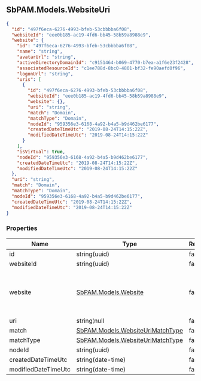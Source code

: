 
<h2 id="tocS_SbPAM.Models.WebsiteUri">SbPAM.Models.WebsiteUri</h2>

<a id="schemasbpam.models.websiteuri"></a>
<a id="schema_SbPAM.Models.WebsiteUri"></a>
<a id="tocSsbpam.models.websiteuri"></a>
<a id="tocssbpam.models.websiteuri"></a>

```json
{
  "id": "497f6eca-6276-4993-bfeb-53cbbbba6f08",
  "websiteId": "eee0b185-ac19-4fd6-bb45-58b59a8988e9",
  "website": {
    "id": "497f6eca-6276-4993-bfeb-53cbbbba6f08",
    "name": "string",
    "avatarUrl": "string",
    "activeDirectoryDomainId": "c9151464-b069-4770-b7ea-a1f6e23f2428",
    "associatedResourceId": "c1ee788d-8bc0-4801-bf32-fe90aefd0f96",
    "logonUrl": "string",
    "uris": [
      {
        "id": "497f6eca-6276-4993-bfeb-53cbbbba6f08",
        "websiteId": "eee0b185-ac19-4fd6-bb45-58b59a8988e9",
        "website": {},
        "uri": "string",
        "match": "Domain",
        "matchType": "Domain",
        "nodeId": "959356e3-6168-4a92-b4a5-b9d462be6177",
        "createdDateTimeUtc": "2019-08-24T14:15:22Z",
        "modifiedDateTimeUtc": "2019-08-24T14:15:22Z"
      }
    ],
    "isVirtual": true,
    "nodeId": "959356e3-6168-4a92-b4a5-b9d462be6177",
    "createdDateTimeUtc": "2019-08-24T14:15:22Z",
    "modifiedDateTimeUtc": "2019-08-24T14:15:22Z"
  },
  "uri": "string",
  "match": "Domain",
  "matchType": "Domain",
  "nodeId": "959356e3-6168-4a92-b4a5-b9d462be6177",
  "createdDateTimeUtc": "2019-08-24T14:15:22Z",
  "modifiedDateTimeUtc": "2019-08-24T14:15:22Z"
}

```

### Properties

|Name|Type|Required|Restrictions|Description|
|---|---|---|---|---|
|id|string(uuid)|false|none|none|
|websiteId|string(uuid)|false|none|none|
|website|[SbPAM.Models.Website](../Models/sbpam.models.website.md)|false|none|This is the detail record for web-type manged resources|
|uri|string¦null|false|none|none|
|match|[SbPAM.Models.WebsiteUriMatchType](../Models/sbpam.models.websiteurimatchtype.md)|false|none|none|
|matchType|[SbPAM.Models.WebsiteUriMatchType](../Models/sbpam.models.websiteurimatchtype.md)|false|none|none|
|nodeId|string(uuid)|false|none|none|
|createdDateTimeUtc|string(date-time)|false|none|none|
|modifiedDateTimeUtc|string(date-time)|false|none|none|


